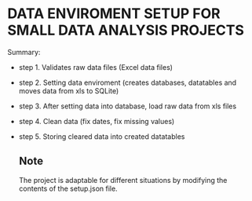 # DATA ENVIROMENT SETUP FOR SMALL DATA ANALYSIS PROJECTS

Summary:
- step 1. Validates raw data files (Excel data files)
- step 2. Setting data enviroment (creates databases, datatables and moves data from xls to SQLite)
- step 3. After setting data into database, load raw data from xls files
- step 4. Clean data (fix dates, fix missing values)
- step 5. Storing cleared data into created datatables

  ## Note
  The project is adaptable for different situations by modifying the contents of the setup.json file.